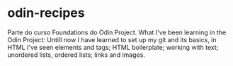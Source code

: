 # odin-recipes
Parte do curso Foundations do Odin Project.
What I've been learning in the Odin Project:
Untill now I have learned to set up my git and its basics, in HTML I've seen elements and tags; HTML boilerplate; working with text; unordered lists, ordered lists; links and images.